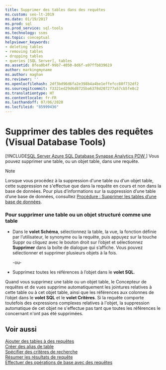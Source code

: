 ```yaml
---
title: Supprimer des tables dans des requêtes
ms.custom: seo-lt-2019
ms.date: 01/19/2017
ms.prod: sql
ms.prod_service: sql-tools
ms.technology: ssms
ms.topic: conceptual
helpviewer_keywords:
- deleting tables
- removing tables
- dropping tables
- queries [SQL Server], tables
ms.assetid: 8fea0b4f-99b7-4050-8d6f-a97ffb839619
author: markingmyname
ms.author: maghan
ms.reviewer: ''
ms.openlocfilehash: 2df3bd96d6fa2e398b4a4be1effefcc80f732df2
ms.sourcegitcommit: f3321ed29d6d8725ba6378d207277a57cb5fe8c2
ms.translationtype: HT
ms.contentlocale: fr-FR
ms.lasthandoff: 07/06/2020
ms.locfileid: "85999436"
---
```

# <a name="remove-tables-from-queries-visual-database-tools"></a>Supprimer des tables des requêtes (Visual Database Tools)
[!INCLUDE[SQL Server Azure SQL Database Synapse Analytics PDW ](../../includes/applies-to-version/sql-asdb-asdbmi-asa-pdw.md)]
Vous pouvez supprimer une table, ou un objet table, dans une requête.  
  
> [!NOTE]  
> Lorsque vous procédez à la suppression d'une table ou d'un objet table, cette suppression ne s'effectue que dans la requête en cours et non dans la base de données. Pour plus d’informations sur la suppression d’une table d’une base de données, consultez [Procédure : Supprimer les tables d’une base de données](https://msdn.microsoft.com/ca6aa3e9-9885-44c3-bafc-aec441fd97ec).  
  
### <a name="to-remove-a-table-or-table-structured-object"></a>Pour supprimer une table ou un objet structuré comme une table  
  
-   Dans le **volet Schéma**, sélectionnez la table, la vue, la fonction définie par l’utilisateur, le synonyme ou la requête, puis appuyez sur la touche Suppr ou cliquez avec le bouton droit sur l’objet et sélectionnez **Supprimer** dans la boîte de dialogue qui s’affiche. Vous pouvez sélectionner et supprimer plusieurs objets à la fois.  
  
    -ou-  
  
-   Supprimez toutes les références à l’objet dans le **volet SQL**.  
  
Quand vous supprimez une table ou un objet table, le Concepteur de requêtes et de vues supprime automatiquement les jointures relatives à cette table ou à cet objet table, ainsi que les références aux colonnes de l’objet dans le **volet SQL** et le **volet Critères**. Si la requête comporte toutefois des expressions complexes relatives à l'objet, la suppression automatique de cet objet ne s'effectue pas tant que toutes les références le concernant n'ont pas été supprimées.  
  
## <a name="see-also"></a>Voir aussi  
[Ajouter des tables à des requêtes](../../ssms/visual-db-tools/add-tables-to-queries-visual-database-tools.md)  
[Créer des alias de table](../../ssms/visual-db-tools/create-table-aliases-visual-database-tools.md)  
[Spécifier des critères de recherche](../../ssms/visual-db-tools/specify-search-criteria-visual-database-tools.md)  
[Résumer les résultats de requête](../../ssms/visual-db-tools/summarize-query-results-visual-database-tools.md)  
[Effectuer des opérations de base avec des requêtes](../../ssms/visual-db-tools/perform-basic-operations-with-queries-visual-database-tools.md)  
  
